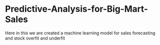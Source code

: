 # Predictive-Analysis-for-Big-Mart-Sales
Here in this we are created a machine learning model for sales forecasting and stock overfit and  underfit 
